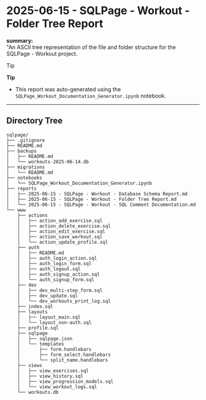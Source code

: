 # 2025-06-15 - SQLPage - Workout - Folder Tree Report

**summary:**\
 "An ASCII tree representation of the file and folder structure for the SQLPage - Workout project.

>[!tip]
> **Tip**
> - This report was auto-generated using the `SQLPage_Workout_Documentation_Generator.ipynb` notebook.

---

## Directory Tree

```tree
sqlpage/
├── .gitignore
├── README.md
├── backups
│   ├── README.md
│   └── workouts-2025-06-14.db
├── migrations
│   └── README.md
├── notebooks
│   └── SQLPage_Workout_Documentation_Generator.ipynb
├── reports
│   ├── 2025-06-15 - SQLPage - Workout - Database Schema Report.md
│   ├── 2025-06-15 - SQLPage - Workout - Folder Tree Report.md
│   └── 2025-06-15 - SQLPage - Workout - SQL Comment Documentation.md
└── www
    ├── actions
    │   ├── action_add_exercise.sql
    │   ├── action_delete_exercise.sql
    │   ├── action_edit_exercise.sql
    │   ├── action_save_workout.sql
    │   └── action_update_profile.sql
    ├── auth
    │   ├── README.md
    │   ├── auth_login_action.sql
    │   ├── auth_login_form.sql
    │   ├── auth_logout.sql
    │   ├── auth_signup_action.sql
    │   └── auth_signup_form.sql
    ├── dev
    │   ├── dev_multi-step_form.sql
    │   ├── dev_update.sql
    │   └── dev_workouts_print_log.sql
    ├── index.sql
    ├── layouts
    │   ├── layout_main.sql
    │   └── layout_non-auth.sql
    ├── profile.sql
    ├── sqlpage
    │   ├── sqlpage.json
    │   └── templates
    │       ├── form.handlebars
    │       ├── form_select.handlebars
    │       └── split_name.handlebars
    ├── views
    │   ├── view_exercises.sql
    │   ├── view_history.sql
    │   ├── view_progression_models.sql
    │   └── view_workout_logs.sql
    └── workouts.db
```